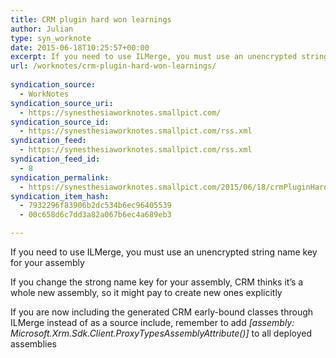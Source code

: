 ```yaml
---
title: CRM plugin hard won learnings
author: Julian
type: syn_worknote
date: 2015-06-18T10:25:57+00:00
excerpt: If you need to use ILMerge, you must use an unencrypted string name key for your assembly If you change the strong name key for your assembly, CRM thinks it's a whole new assembly, so it might pay to create new ones explicitly
url: /worknotes/crm-plugin-hard-won-learnings/
       
syndication_source:
  - WorkNotes
syndication_source_uri:
  - https://synesthesiaworknotes.smallpict.com/
syndication_source_id:
  - https://synesthesiaworknotes.smallpict.com/rss.xml
syndication_feed:
  - https://synesthesiaworknotes.smallpict.com/rss.xml
syndication_feed_id:
  - 8
syndication_permalink:
  - https://synesthesiaworknotes.smallpict.com/2015/06/18/crmPluginHardWonLearnings.html
syndication_item_hash:
  - 7932296f83906b2dc534b6ec96405539
  - 00c658d6c7dd3a82a067b6ec4a689eb3

---
```

If you need to use ILMerge, you must use an unencrypted string name key for your assembly

If you change the strong name key for your assembly, CRM thinks it&#8217;s a whole new assembly, so it might pay to create new ones explicitly

If you are now including the generated CRM early-bound classes through ILMerge instead of as a source include, remember to add _[assembly: Microsoft.Xrm.Sdk.Client.ProxyTypesAssemblyAttribute()]_ to all deployed assemblies
